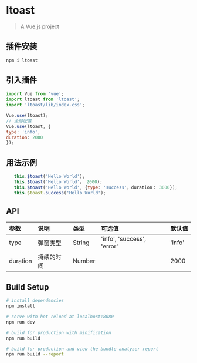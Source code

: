 # ltoast

> A Vue.js project

## 插件安装
```javascript
npm i ltoast
```
## 引入插件
```javascript
import Vue from 'vue';
import ltoast from 'ltoast';
import 'ltoast/lib/index.css';

Vue.use(ltoast);
// 全局配置
Vue.use(ltoast, {
type: 'info',
duration: 2000
});
```

## 用法示例
```javascript
   this.$toast('Hello World');
   this.$toast('Hello World'， 2000);
   this.$toast('Hello World', {type: 'success'，duration： 3000});
   this.$toast.success('Hello World');
```

## API
|参数|说明|类型|可选值|默认值|
|:---|:---|:---|:---|:---|
|type|弹窗类型|String|'info', 'success', 'error'|'info'|
|duration|持续的时间|Number||2000|

## Build Setup

``` bash
# install dependencies
npm install

# serve with hot reload at localhost:8080
npm run dev

# build for production with minification
npm run build

# build for production and view the bundle analyzer report
npm run build --report
```
